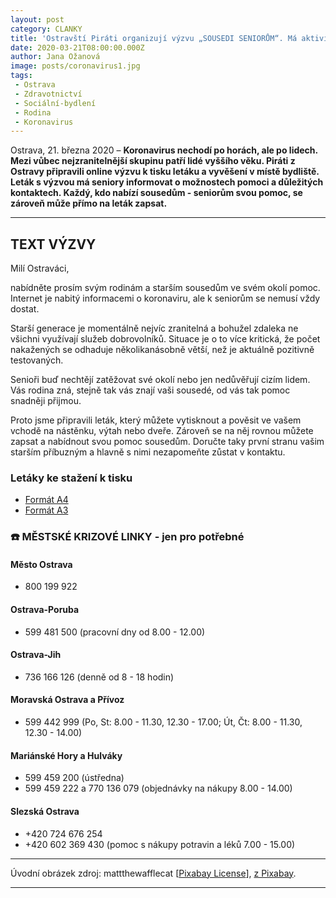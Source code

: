 ```yaml
---
layout: post
category: CLANKY
title: 'Ostravští Piráti organizují výzvu „SOUSEDI SENIORŮM“. Má aktivizovat obyvatele k pomoci ve svém okolí'
date: 2020-03-21T08:00:00.000Z
author: Jana Ožanová
image: posts/coronavirus1.jpg
tags:
 - Ostrava
 - Zdravotnictví
 - Sociální-bydlení
 - Rodina
 - Koronavirus
---
```


Ostrava, 21. března 2020 – **Koronavirus nechodí po horách, ale po lidech. Mezi vůbec nejzranitelnější skupinu patří lidé vyššího věku. Piráti z Ostravy připravili online výzvu k tisku letáku a vyvěšení v místě bydliště. Leták s výzvou má seniory informovat o možnostech pomoci a důležitých kontaktech. Každý, kdo nabízí sousedům - seniorům svou pomoc, se zároveň může přímo na leták zapsat.**

<hr />

## TEXT VÝZVY

Milí Ostraváci,

nabídněte prosím svým rodinám a starším sousedům ve svém okolí pomoc. Internet je nabitý informacemi o koronaviru, ale k seniorům se nemusí vždy dostat.

Starší generace je momentálně nejvíc zranitelná a bohužel zdaleka ne všichni využívají služeb dobrovolníků. Situace je o to více kritická, že počet nakažených se odhaduje několikanásobně větší, než je aktuálně pozitivně testovaných.

Senioři buď nechtějí zatěžovat své okolí nebo jen nedůvěřují cizím lidem. Vás rodina zná, stejně tak vás znají vaši sousedé, od vás tak pomoc snadněji přijmou.

Proto jsme připravili leták, který můžete vytisknout a pověsit ve vašem vchodě na nástěnku, výtah nebo dveře. Zároveň se na něj rovnou můžete zapsat a nabídnout svou pomoc sousedům. Doručte taky první stranu vašim starším příbuzným a hlavně s nimi nezapomeňte zůstat v kontaktu.

### Letáky ke stažení k tisku
* [Formát A4](https://1url.cz/@A4)
* [Formát A3](https://1url.cz/@A3)

### ☎️ MĚSTSKÉ KRIZOVÉ LINKY - jen pro potřebné

#### Město Ostrava
* 800 199 922

#### Ostrava-Poruba
* 599 481 500 (pracovní dny od 8.00 - 12.00)

#### Ostrava-Jih
* 736 166 126 (denně od 8 - 18 hodin)

#### Moravská Ostrava a Přívoz
* 599 442 999 (Po, St: 8.00 - 11.30, 12.30 - 17.00; Út, Čt: 8.00 - 11.30, 12.30 - 14.00)

#### Mariánské Hory a Hulváky
* 599 459 200 (ústředna)
* 599 459 222 a 770 136 079 (objednávky na nákupy 8.00 - 14.00)

#### Slezská Ostrava
* +420 724 676 254
* +420 602 369 430 (pomoc s nákupy potravin a léků 7.00 - 15.00)

---

Úvodní obrázek zdroj: mattthewafflecat \[[Pixabay License](https://pixabay.com/service/license/)\], [z Pixabay](https://pixabay.com/illustrations/coronavirus-covid-19-virus-corona-4945950/).

- - -

